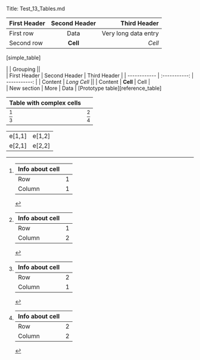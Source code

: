 ﻿Title: Test_13_Tables.md

| First Header | Second Header |         Third Header |  
| :----------- | :-----------: | -------------------: |  
| First row    |      Data     | Very long data entry |  
| Second row   |    **Cell**   |               *Cell* |  
[simple_table]

|              | Grouping                    ||  
| First Header | Second Header | Third Header |
| ------------ | :-----------: | -----------: |
| Content      | *Long Cell*                 ||
| Content      | **Cell**      | Cell         |  
| New section  | More          | Data         |
[Prototype table][reference_table]

| Table with complex cells ||
|:-------------|:-----------|
| [^e11]       | [^e12]     |
| [^e21]       | [^e22]     |

[^e11]:	| Info about cell ||
	|:--------|-------:|
	| Row     | 1      |
	| Column  | 1      |

[^e12]:	| Info about cell ||
	|:--------|-------:|
	| Row     | 1      |
	| Column  | 2      |

[^e21]:	| Info about cell ||
	|:--------|-------:|
	| Row     | 2      |
	| Column  | 1      |

[^e22]:	| Info about cell ||
	|:--------|-------:|
	| Row     | 2      |
	| Column  | 2      |

| ||
|:---|:---|
| e[1,1]| e[1,2]|
| e[2,1]| e[2,2]|
